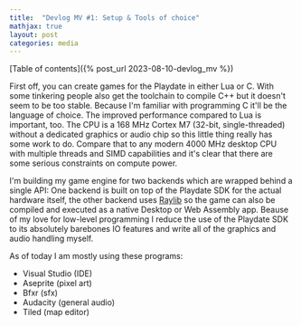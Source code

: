 ```yaml
---
title:  "Devlog MV #1: Setup & Tools of choice"
mathjax: true
layout: post
categories: media
---
```

[Table of contents]({% post_url 2023-08-10-devlog_mv %})

First off, you can create games for the Playdate in either Lua or C. With some tinkering people also get the toolchain to compile C++ but it doesn't seem to be too stable. Because I'm familiar with programming C it'll be the language of choice. The improved performance compared to Lua is important, too. The CPU is a 168 MHz Cortex M7 (32-bit, single-threaded) without a dedicated graphics or audio chip so this little thing really has some work to do. Compare that to any modern 4000 MHz desktop CPU with multiple threads and SIMD capabilities and it's clear that there are some serious constraints on compute power.

I'm building my game engine for two backends which are wrapped behind a single API: One backend is built on top of the Playdate SDK for the actual hardware itself, the other backend uses [Raylib](https://www.raylib.com/) so the game can also be compiled and executed as a native Desktop or Web Assembly app. Beause of my love for low-level programming I reduce the use of the Playdate SDK to its absolutely barebones IO features and write all of the graphics and audio handling myself.

As of today I am mostly using these programs:
* Visual Studio (IDE)
* Aseprite (pixel art)
* Bfxr (sfx)
* Audacity (general audio)
* Tiled (map editor)